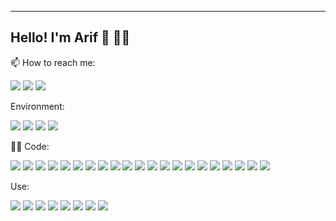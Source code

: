 <!--<img align="center" src="https://github-readme-stats.vercel.app/api/top-langs/?username=arifBurakDemiray&count_private=true&show_icons=true&theme=github_dark&layout=compact&langs_count=10"/>  <img align="center" src="https://github-readme-stats.vercel.app/api?username=arifBurakDemiray&line_height=28&count_private=true&show_icons=true&include_all_commits=true&theme=github_dark"/>
`-->
 ---
 ## Hello! I'm Arif 👋 :biking_man:
 
 
📫 How to reach me:  

[![](https://img.shields.io/badge/-Arif%20Burak%20Demiray-informational?style=flat&logo=linkedin&logoColor=white&color=0077b5)](http://www.linkedin.com/in/arifBurakDemiray) 
[![](https://img.shields.io/badge/-Send%20Email-informational?style=flat&logo=microsoft-outlook&logoColor=white&color=0078D4)](mailto:burakdemiray09@hotmail.com) 
[![](https://img.shields.io/badge/-demiray.co-informational?style=flat&logo=firefox-browser&logoColor=white&color=062020)](https://demiray.co)
<!--
- 🔭 I’m currently working on ...
- 🌱 I’m currently learning ...
- 👯 I’m looking to collaborate on ...
- 🤔 I’m looking for help with ...
- 💬 Ask me about ...
- 📫 How to reach me: ...
- 😄 Pronouns: ...
- ⚡ Fun fact: ...
**A little more about me...**

```javascript
const dan = {
  pronouns: 'he' | 'him',
  code: ['C#', 'Typescript', 'Javascript', 'HTML', 'CSS', 'C++', 'C'],
  frameworks: ['.net', '.net core', 'NodeJS'],
  platforms: ['Azure', 'AWS'],
  databases: ['SQL Server', 'mySQL'],
  devOps: ['Docker', 'Serverless'],
  tools: ['Jest', 'Cypress', 'Swagger'],
}
```-->
Environment:

![](https://img.shields.io/badge/AWS-informational?style=flat&logo=amazon-aws&logoColor=white&color=232F3E) ![](https://img.shields.io/badge/Vercel-informational?style=flat&logo=vercel&logoColor=white&color=000) ![](https://img.shields.io/badge/DigitalOcean-informational?style=flat&logo=digitalocean&logoColor=white&color=0080FF) ![](https://img.shields.io/badge/Kubernetes-informational?style=flat&logo=kubernetes&logoColor=white&color=0f3074)

:man_technologist: Code: 

![](https://img.shields.io/badge/Code-Bash-informational?style=flat&logo=gnu-bash&logoColor=white&color=1F6FEB) ![](https://img.shields.io/badge/Code-C-informational?style=flat&logo=c&logoColor=white&color=1F6FEB) ![](https://img.shields.io/badge/Code-C++-informational?style=flat&logo=c%2B%2B&logoColor=white&color=1F6FEB) ![](https://img.shields.io/badge/Code-Python-informational?style=flat&logo=python&logoColor=white&color=1F6FEB) ![](https://img.shields.io/badge/Code-C%23-informational?style=flat&logo=c-sharp&logoColor=white&color=1F6FEB) ![](https://img.shields.io/badge/Code-.NET-informational?style=flat&logo=dotnet&color=1F6FEB) ![](https://img.shields.io/badge/Code-Java-informational?style=flat&logo=openjdk&logoColor=white&color=1F6FEB) ![](https://img.shields.io/badge/Code-Spring-informational?style=flat&logo=spring&logoColor=white&color=1F6FEB) ![](https://img.shields.io/badge/Code-Boot-informational?style=flat&logo=spring-boot&logoColor=white&color=1F6FEB) ![](https://img.shields.io/badge/Code-Hibernate-informational?style=flat&logo=hibernate&logoColor=white&color=1F6FEB) ![](https://img.shields.io/badge/Code-JavaScript-informational?style=flat&logo=javascript&logoColor=white&color=1F6FEB) ![](https://img.shields.io/badge/Code-TypeScript-informational?style=flat&logo=typescript&logoColor=white&color=1F6FEB) ![](https://img.shields.io/badge/Code-React-informational?style=flat&logo=react&logoColor=white&color=1F6FEB) ![](https://img.shields.io/badge/Code-Vue-informational?style=flat&color=1F6FEB) ![](https://img.shields.io/badge/Code-Tailwind-informational?style=flat&logo=tailwind-css&logoColor=white&color=1F6FEB) ![](https://img.shields.io/badge/Code-MySQL-informational?style=flat&logo=mysql&logoColor=white&color=1F6FEB) ![](https://img.shields.io/badge/Code-MariaDB-informational?style=flat&logo=mariadb&logoColor=white&color=1F6FEB) ![](https://img.shields.io/badge/Code-MSSQL-informational?style=flat&logo=microsoft-sql-server&logoColor=white&color=1F6FEB) ![](https://img.shields.io/badge/Code-PostgreSQL-informational?style=flat&logo=postgresql&logoColor=white&color=1F6FEB) ![](https://img.shields.io/badge/Code-Docker-informational?style=flat&logo=docker&logoColor=white&color=1F6FEB) ![](https://img.shields.io/badge/Code-MongoDB-informational?style=flat&logo=mongodb&logoColor=white&color=1F6FEB)

Use:

![](https://img.shields.io/badge/Swagger-informational?style=flat&logo=swagger&logoColor=white&color=85EA2D) ![](https://img.shields.io/badge/Postman-informational?style=flat&logo=postman&logoColor=white&color=FF6C37) ![](https://img.shields.io/badge/Jira-informational?style=flat&logo=jira&logoColor=white&color=0052CC) ![](https://img.shields.io/badge/Azure_Devops-informational?style=flat&logo=azure-devops&logoColor=white&color=0078D7) ![](https://img.shields.io/badge/Azure_Devops_WIQL-informational?style=flat&logo=azure-devops&logoColor=white&color=0078D7) ![](https://img.shields.io/badge/DBeaver-informational?style=flat&logo=beaver&logoColor=white&color=856f60) ![](https://img.shields.io/badge/SSMS-informational?style=flat&logo=MicrosoftSqlServer&logoColor=white&color=cc2927) ![](https://img.shields.io/badge/Workbench-informational?style=flat&logo=mysql&logoColor=white&color=0db7ed)

